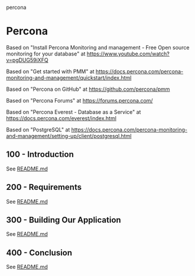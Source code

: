 percona
# Percona

Based on "Install Percona Monitoring and management - Free Open source monitoring for your database" at https://www.youtube.com/watch?v=pgDUG59iXFQ

Based on "Get started with PMM" at https://docs.percona.com/percona-monitoring-and-management/quickstart/index.html

Based on "Percona on GitHub" at https://github.com/percona/pmm

Based on "Percona Forums" at https://forums.percona.com/

Based on "Percona Everest - Database as a Service" at https://docs.percona.com/everest/index.html

Based on "PostgreSQL" at https://docs.percona.com/percona-monitoring-and-management/setting-up/client/postgresql.html

## 100 - Introduction

See [README.md](./100/README.md)

## 200 - Requirements

See [README.md](./200/README.md)

## 300 - Building Our Application

See [README.md](./300/README.md)

## 400 - Conclusion

See [README.md](./400/README.md)
